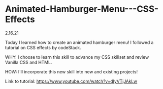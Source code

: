 # Animated-Hamburger-Menu---CSS-Effects
 2.16.21 

 
Today I learned how to create an animated hamburger menu! I followed a tutorial on CSS effects by codeStack. 

 WHY: I choose to learn this skill to advance my CSS skillset and review Vanilla CSS and HTML.
 
 
 HOW: I'll incorporate this new skill into new and existing projects! 




 Link to tutorial: https://www.youtube.com/watch?v=dIyVTjJAkLw

